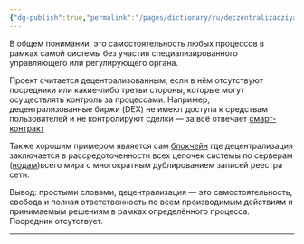 ```yaml
---
{"dg-publish":true,"permalink":"/pages/dictionary/ru/deczentralizacziya/"}
---
```



В общем понимании, это самостоятельность любых процессов в рамках самой системы без участия специализированного управляющего или регулирующего органа.

Проект считается децентрализованным, если в нём отсутствуют посредники или какие-либо третьи стороны, которые могут осуществлять контроль за процессами. Например, децентрализованные биржи (DEX) не имеют доступа к средствам пользователей и не контролируют сделки — за всё отвечает [смарт-контракт](https://hackmd.io/MvArMZvRQj2fP5zwruxypw)

Также хорошим примером является сам [блокчейн](https://hackmd.io/IzACXndyQ2mXFL98xANIZQ) где децентрализация заключается в рассредоточенности всех цепочек системы по серверам ([нодам](https://hackmd.io/ffbFRQSIQD2r0e7kUU6t5w))всего мира с многократным дублированием записей реестра сети.

Вывод: простыми словами, децентрализация — это самостоятельность, свобода и полная ответственность по всем производимым действиям и принимаемым решениям в рамках определённого процесса. Посредник отсутствует.

---
